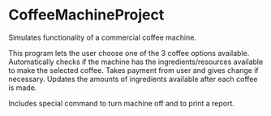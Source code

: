 # CoffeeMachineProject
Simulates functionality of a commercial coffee machine.

This program lets the user choose one of the 3 coffee options available. Automatically checks if the machine has the ingredients/resources available to make the selected coffee. Takes payment from user and gives change if necessary. Updates the amounts of ingredients available after each coffee is made. 

Includes special command to turn machine off and to print a report.
